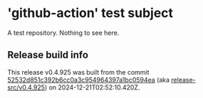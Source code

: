 # 'github-action' test subject

A test repository. Nothing to see here.


## Release build info

This release v0.4.925 was built from the commit [52532d851c392b6cc0a3c954964397a1bc0594ea](https://github.com/kattecon/gh-release-test-ga/tree/52532d851c392b6cc0a3c954964397a1bc0594ea) (aka [release-src/v0.4.925](https://github.com/kattecon/gh-release-test-ga/tree/release-src/v0.4.925)) on 2024-12-21T02:52:10.420Z.
        